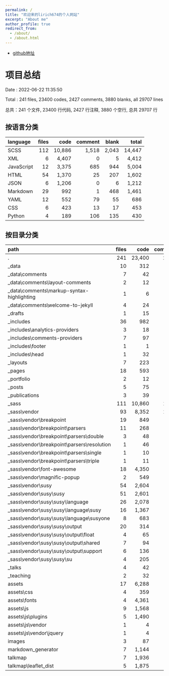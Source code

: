 ```yaml
---
permalink: /
title: "欢迎来的lirich674的个人网站"
excerpt: "About me"
author_profile: true
redirect_from: 
  - /about/
  - /about.html
---
```



* [github地址](https://github.com/liuqian62/liuqian62.github.io)


# 项目总结

Date : 2022-06-22 11:35:50


Total : 241 files,  23400 codes, 2427 comments, 3880 blanks, all 29707 lines 


总共：241 个文件,  23400 行代码, 2427 行注释, 3880 个空行, 总共 29707 行  
<!-- Summary / [Details](details.md) / [Diff Summary](diff.md) / [Diff Details](diff-details.md) -->

## 按语言分类

| language | files | code | comment | blank | total |
| :--- | ---: | ---: | ---: | ---: | ---: |
| SCSS | 112 | 10,886 | 1,518 | 2,043 | 14,447 |
| XML | 6 | 4,407 | 0 | 5 | 4,412 |
| JavaScript | 12 | 3,375 | 685 | 944 | 5,004 |
| HTML | 54 | 1,370 | 25 | 207 | 1,602 |
| JSON | 6 | 1,206 | 0 | 6 | 1,212 |
| Markdown | 29 | 992 | 1 | 468 | 1,461 |
| YAML | 12 | 552 | 79 | 55 | 686 |
| CSS | 6 | 423 | 13 | 17 | 453 |
| Python | 4 | 189 | 106 | 135 | 430 |

## 按目录分类

| path | files | code | comment | blank | total |
| :--- | ---: | ---: | ---: | ---: | ---: |
| . | 241 | 23,400 | 2,427 | 3,880 | 29,707 |
| _data | 10 | 312 | 25 | 24 | 361 |
| _data\\comments | 7 | 42 | 0 | 7 | 49 |
| _data\\comments\\layout-comments | 2 | 12 | 0 | 2 | 14 |
| _data\\comments\\markup-syntax-highlighting | 1 | 6 | 0 | 1 | 7 |
| _data\\comments\\welcome-to-jekyll | 4 | 24 | 0 | 4 | 28 |
| _drafts | 1 | 15 | 0 | 4 | 19 |
| _includes | 36 | 982 | 25 | 121 | 1,128 |
| _includes\\analytics-providers | 3 | 18 | 2 | 3 | 23 |
| _includes\\comments-providers | 7 | 97 | 2 | 10 | 109 |
| _includes\\footer | 1 | 1 | 2 | 1 | 4 |
| _includes\\head | 1 | 32 | 2 | 5 | 39 |
| _layouts | 7 | 223 | 0 | 54 | 277 |
| _pages | 18 | 593 | 1 | 223 | 817 |
| _portfolio | 2 | 12 | 0 | 4 | 16 |
| _posts | 5 | 75 | 0 | 18 | 93 |
| _publications | 3 | 39 | 0 | 6 | 45 |
| _sass | 111 | 10,860 | 1,510 | 2,036 | 14,406 |
| _sass\\vendor | 93 | 8,352 | 1,174 | 1,399 | 10,925 |
| _sass\\vendor\\breakpoint | 19 | 849 | 155 | 168 | 1,172 |
| _sass\\vendor\\breakpoint\\parsers | 11 | 268 | 48 | 58 | 374 |
| _sass\\vendor\\breakpoint\\parsers\\double | 3 | 48 | 6 | 13 | 67 |
| _sass\\vendor\\breakpoint\\parsers\\resolution | 1 | 46 | 6 | 9 | 61 |
| _sass\\vendor\\breakpoint\\parsers\\single | 1 | 10 | 1 | 3 | 14 |
| _sass\\vendor\\breakpoint\\parsers\\triple | 1 | 11 | 3 | 5 | 19 |
| _sass\\vendor\\font-awesome | 18 | 4,350 | 56 | 523 | 4,929 |
| _sass\\vendor\\magnific-popup | 2 | 549 | 74 | 74 | 697 |
| _sass\\vendor\\susy | 54 | 2,604 | 889 | 634 | 4,127 |
| _sass\\vendor\\susy\\susy | 51 | 2,601 | 883 | 628 | 4,112 |
| _sass\\vendor\\susy\\susy\\language | 26 | 2,078 | 635 | 482 | 3,195 |
| _sass\\vendor\\susy\\susy\\language\\susy | 16 | 1,367 | 326 | 347 | 2,040 |
| _sass\\vendor\\susy\\susy\\language\\susyone | 8 | 683 | 305 | 128 | 1,116 |
| _sass\\vendor\\susy\\susy\\output | 20 | 314 | 166 | 81 | 561 |
| _sass\\vendor\\susy\\susy\\output\\float | 4 | 65 | 35 | 17 | 117 |
| _sass\\vendor\\susy\\susy\\output\\shared | 7 | 94 | 61 | 26 | 181 |
| _sass\\vendor\\susy\\susy\\output\\support | 6 | 136 | 64 | 27 | 227 |
| _sass\\vendor\\susy\\susy\\su | 4 | 205 | 80 | 63 | 348 |
| _talks | 4 | 42 | 0 | 10 | 52 |
| _teaching | 2 | 32 | 0 | 9 | 41 |
| assets | 17 | 6,288 | 334 | 475 | 7,097 |
| assets\\css | 4 | 359 | 19 | 8 | 386 |
| assets\\fonts | 4 | 4,361 | 0 | 3 | 4,364 |
| assets\\js | 9 | 1,568 | 315 | 464 | 2,347 |
| assets\\js\\plugins | 5 | 1,490 | 284 | 447 | 2,221 |
| assets\\js\\vendor | 1 | 4 | 1 | 0 | 5 |
| assets\\js\\vendor\\jquery | 1 | 4 | 1 | 0 | 5 |
| images | 3 | 87 | 0 | 3 | 90 |
| markdown_generator | 7 | 1,144 | 96 | 127 | 1,367 |
| talkmap | 7 | 1,936 | 372 | 502 | 2,810 |
| talkmap\\leaflet_dist | 5 | 1,875 | 372 | 496 | 2,743 |


<!-- 
This is the front page of a website that is powered by the [academicpages template](https://github.com/academicpages/academicpages.github.io) and hosted on GitHub pages. [GitHub pages](https://pages.github.com) is a free service in which websites are built and hosted from code and data stored in a GitHub repository, automatically updating when a new commit is made to the respository. This template was forked from the [Minimal Mistakes Jekyll Theme](https://mmistakes.github.io/minimal-mistakes/) created by Michael Rose, and then extended to support the kinds of content that academics have: publications, talks, teaching, a portfolio, blog posts, and a dynamically-generated CV. You can fork [this repository](https://github.com/academicpages/academicpages.github.io) right now, modify the configuration and markdown files, add your own PDFs and other content, and have your own site for free, with no ads! An older version of this template powers my own personal website at [stuartgeiger.com](http://stuartgeiger.com), which uses [this Github repository](https://github.com/staeiou/staeiou.github.io).

A data-driven personal website
======
Like many other Jekyll-based GitHub Pages templates, academicpages makes you separate the website's content from its form. The content & metadata of your website are in structured markdown files, while various other files constitute the theme, specifying how to transform that content & metadata into HTML pages. You keep these various markdown (.md), YAML (.yml), HTML, and CSS files in a public GitHub repository. Each time you commit and push an update to the repository, the [GitHub pages](https://pages.github.com/) service creates static HTML pages based on these files, which are hosted on GitHub's servers free of charge.

Many of the features of dynamic content management systems (like Wordpress) can be achieved in this fashion, using a fraction of the computational resources and with far less vulnerability to hacking and DDoSing. You can also modify the theme to your heart's content without touching the content of your site. If you get to a point where you've broken something in Jekyll/HTML/CSS beyond repair, your markdown files describing your talks, publications, etc. are safe. You can rollback the changes or even delete the repository and start over -- just be sure to save the markdown files! Finally, you can also write scripts that process the structured data on the site, such as [this one](https://github.com/academicpages/academicpages.github.io/blob/master/talkmap.ipynb) that analyzes metadata in pages about talks to display [a map of every location you've given a talk](https://academicpages.github.io/talkmap.html).

Getting started
======
1. Register a GitHub account if you don't have one and confirm your e-mail (required!)
1. Fork [this repository](https://github.com/academicpages/academicpages.github.io) by clicking the "fork" button in the top right. 
1. Go to the repository's settings (rightmost item in the tabs that start with "Code", should be below "Unwatch"). Rename the repository "[your GitHub username].github.io", which will also be your website's URL.
1. Set site-wide configuration and create content & metadata (see below -- also see [this set of diffs](http://archive.is/3TPas) showing what files were changed to set up [an example site](https://getorg-testacct.github.io) for a user with the username "getorg-testacct")
1. Upload any files (like PDFs, .zip files, etc.) to the files/ directory. They will appear at https://[your GitHub username].github.io/files/example.pdf.  
1. Check status by going to the repository settings, in the "GitHub pages" section

Site-wide configuration
------
The main configuration file for the site is in the base directory in [_config.yml](https://github.com/academicpages/academicpages.github.io/blob/master/_config.yml), which defines the content in the sidebars and other site-wide features. You will need to replace the default variables with ones about yourself and your site's github repository. The configuration file for the top menu is in [_data/navigation.yml](https://github.com/academicpages/academicpages.github.io/blob/master/_data/navigation.yml). For example, if you don't have a portfolio or blog posts, you can remove those items from that navigation.yml file to remove them from the header. 

Create content & metadata
------
For site content, there is one markdown file for each type of content, which are stored in directories like _publications, _talks, _posts, _teaching, or _pages. For example, each talk is a markdown file in the [_talks directory](https://github.com/academicpages/academicpages.github.io/tree/master/_talks). At the top of each markdown file is structured data in YAML about the talk, which the theme will parse to do lots of cool stuff. The same structured data about a talk is used to generate the list of talks on the [Talks page](https://academicpages.github.io/talks), each [individual page](https://academicpages.github.io/talks/2012-03-01-talk-1) for specific talks, the talks section for the [CV page](https://academicpages.github.io/cv), and the [map of places you've given a talk](https://academicpages.github.io/talkmap.html) (if you run this [python file](https://github.com/academicpages/academicpages.github.io/blob/master/talkmap.py) or [Jupyter notebook](https://github.com/academicpages/academicpages.github.io/blob/master/talkmap.ipynb), which creates the HTML for the map based on the contents of the _talks directory).

**Markdown generator**

I have also created [a set of Jupyter notebooks](https://github.com/academicpages/academicpages.github.io/tree/master/markdown_generator
) that converts a CSV containing structured data about talks or presentations into individual markdown files that will be properly formatted for the academicpages template. The sample CSVs in that directory are the ones I used to create my own personal website at stuartgeiger.com. My usual workflow is that I keep a spreadsheet of my publications and talks, then run the code in these notebooks to generate the markdown files, then commit and push them to the GitHub repository.

How to edit your site's GitHub repository
------
Many people use a git client to create files on their local computer and then push them to GitHub's servers. If you are not familiar with git, you can directly edit these configuration and markdown files directly in the github.com interface. Navigate to a file (like [this one](https://github.com/academicpages/academicpages.github.io/blob/master/_talks/2012-03-01-talk-1.md) and click the pencil icon in the top right of the content preview (to the right of the "Raw | Blame | History" buttons). You can delete a file by clicking the trashcan icon to the right of the pencil icon. You can also create new files or upload files by navigating to a directory and clicking the "Create new file" or "Upload files" buttons. 

Example: editing a markdown file for a talk
![Editing a markdown file for a talk](/images/editing-talk.png)

For more info
------
More info about configuring academicpages can be found in [the guide](https://academicpages.github.io/markdown/). The [guides for the Minimal Mistakes theme](https://mmistakes.github.io/minimal-mistakes/docs/configuration/) (which this theme was forked from) might also be helpful. -->
